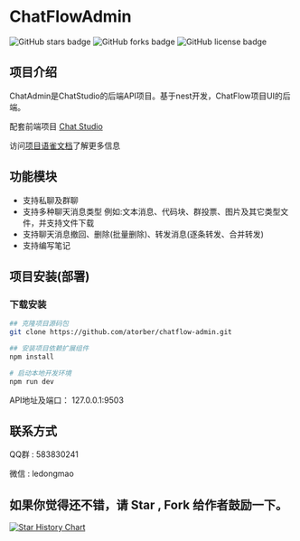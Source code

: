 # ChatFlowAdmin

<img alt="GitHub stars badge" src="https://img.shields.io/github/stars/atorber/chatflow-admin"> <img alt="GitHub forks badge" src="https://img.shields.io/github/forks/atorber/chatflow-admin"> <img alt="GitHub license badge" src="https://img.shields.io/github/license/atorber/chatflow-admin">

##  项目介绍

ChatAdmin是ChatStudio的后端API项目。基于nest开发，ChatFlow项目UI的后端。

配套前端项目 [Chat Studio](https://github.com/atorber/chat-studio)

访问[项目语雀文档](https://www.yuque.com/atorber/chatflow)了解更多信息

## 功能模块

- 支持私聊及群聊
- 支持多种聊天消息类型 例如:文本消息、代码块、群投票、图片及其它类型文件，并支持文件下载
- 支持聊天消息撤回、删除(批量删除)、转发消息(逐条转发、合并转发)
- 支持编写笔记

## 项目安装(部署)

### 下载安装

```bash
## 克隆项目源码包
git clone https://github.com/atorber/chatflow-admin.git

## 安装项目依赖扩展组件
npm install

# 启动本地开发环境
npm run dev
```

API地址及端口： 127.0.0.1:9503

## 联系方式

QQ群 : 583830241

微信 : ledongmao

## 如果你觉得还不错，请 Star , Fork 给作者鼓励一下。

[![Star History Chart](https://api.star-history.com/svg?repos=atorber/chatflow-admin&type=Date)](https://star-history.com/#atorber/chatflow-admin&Date)
